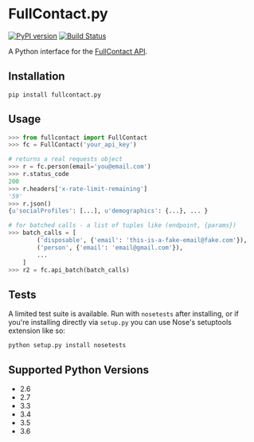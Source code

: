 FullContact.py
==============

[![PyPI version](https://badge.fury.io/py/fullcontact.py.svg)](https://pypi.python.org/pypi/FullContact.py)
[![Build Status](https://api.travis-ci.org/fullcontact/fullcontact.py.svg?branch=master)](https://travis-ci.org/fullcontact/fullcontact.py)

A Python interface for the [FullContact API](http://docs.fullcontact.com/).

Installation
------------

```
pip install fullcontact.py
```

Usage
-----


```python
>>> from fullcontact import FullContact
>>> fc = FullContact('your_api_key')

# returns a real requests object
>>> r = fc.person(email='you@email.com')
>>> r.status_code
200
>>> r.headers['x-rate-limit-remaining']
'59'
>>> r.json()
{u'socialProfiles': [...], u'demographics': {...}, ... }

# for batched calls - a list of tuples like (endpoint, {params})
>>> batch_calls = [
        ('disposable', {'email': 'this-is-a-fake-email@fake.com'}),
        ('person', {'email': 'email@gmail.com'}),
        ...
    ]
>>> r2 = fc.api_batch(batch_calls)
```

Tests
-----

A limited test suite is available. Run with `nosetests` after installing, or if
you're installing directly via `setup.py` you can use Nose's setuptools
extension like so:

```
python setup.py install nosetests
```

Supported Python Versions
-------------------------
* 2.6
* 2.7
* 3.3
* 3.4
* 3.5
* 3.6
